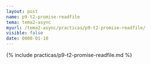 ```yaml
---
layout: post
name: p9-t2-promise-readfile
tema: tema2-async
myurl: /tema2-async/practicas/p9-t2-promise-readfile/
visible: false
date: 0000-01-10
---
```


{% include practicas/p9-t2-promise-readfile.md %}
